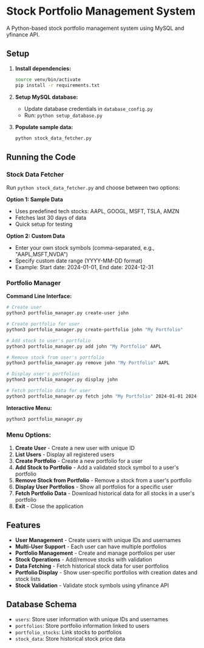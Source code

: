 # Stock Portfolio Management System

A Python-based stock portfolio management system using MySQL and yfinance API.

## Setup

1. **Install dependencies:**
   ```bash
   source venv/bin/activate
   pip install -r requirements.txt
   ```

2. **Setup MySQL database:**
   - Update database credentials in `database_config.py`
   - Run: `python setup_database.py`

3. **Populate sample data:**
   ```bash
   python stock_data_fetcher.py
   ```

## Running the Code

### Stock Data Fetcher

Run `python stock_data_fetcher.py` and choose between two options:

**Option 1: Sample Data**
- Uses predefined tech stocks: AAPL, GOOGL, MSFT, TSLA, AMZN
- Fetches last 30 days of data
- Quick setup for testing

**Option 2: Custom Data**
- Enter your own stock symbols (comma-separated, e.g., "AAPL,MSFT,NVDA")
- Specify custom date range (YYYY-MM-DD format)
- Example: Start date: 2024-01-01, End date: 2024-12-31

### Portfolio Manager

**Command Line Interface:**
```bash
# Create user
python3 portfolio_manager.py create-user john

# Create portfolio for user
python3 portfolio_manager.py create-portfolio john "My Portfolio"

# Add stock to user's portfolio
python3 portfolio_manager.py add john "My Portfolio" AAPL

# Remove stock from user's portfolio
python3 portfolio_manager.py remove john "My Portfolio" AAPL

# Display user's portfolios
python3 portfolio_manager.py display john

# Fetch portfolio data for user
python3 portfolio_manager.py fetch john "My Portfolio" 2024-01-01 2024-12-31
```

**Interactive Menu:**
```bash
python3 portfolio_manager.py
```

### Menu Options:
1. **Create User** - Create a new user with unique ID
2. **List Users** - Display all registered users
3. **Create Portfolio** - Create a new portfolio for a user
4. **Add Stock to Portfolio** - Add a validated stock symbol to a user's portfolio
5. **Remove Stock from Portfolio** - Remove a stock from a user's portfolio
6. **Display User Portfolios** - Show all portfolios for a specific user
7. **Fetch Portfolio Data** - Download historical data for all stocks in a user's portfolio
8. **Exit** - Close the application

## Features

- **User Management** - Create users with unique IDs and usernames
- **Multi-User Support** - Each user can have multiple portfolios
- **Portfolio Management** - Create and manage portfolios per user
- **Stock Operations** - Add/remove stocks with validation
- **Data Fetching** - Fetch historical stock data for user portfolios
- **Portfolio Display** - Show user-specific portfolios with creation dates and stock lists
- **Stock Validation** - Validate stock symbols using yfinance API

## Database Schema

- `users`: Store user information with unique IDs and usernames
- `portfolios`: Store portfolio information linked to users
- `portfolio_stocks`: Link stocks to portfolios
- `stock_data`: Store historical stock price data
